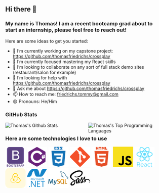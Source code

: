 ## Hi there 👋

### My name is Thomas! I am a recent bootcamp grad about to start an internship, please feel free to reach out!

Here are some ideas to get you started:

- 🔭 I’m currently working on my capstone project: https://github.com/thomasfriedrichs/crossplay 
- 🌱 I’m currently focused mastering my React skills
- 👯 I’m looking to collaborate on any sort of full stack demo sites (restaurant/salon for example)
- 🤔 I’m looking for help with https://github.com/thomasfriedrichs/crossplay 
- 💬 Ask me about https://github.com/thomasfriedrichs/crossplay 
- 📫 How to reach me: friedrichs.tommy@gmail.com
- 😄 Pronouns: He/Him

### GitHub Stats
<div>
  <img alt="Thomas's Github Stats" src="https://github-readme-stats.vercel.app/api?username=thomasfriedrichs&show_icons=true&theme=radical" style="display:inline-    block" width="48%"/>
  <img alt="Thomas's Top Programming Languages" src="https://github-readme-stats.vercel.app/api/top-langs/?username=thomasfriedrichs&layout=compact&theme=radical&langs_count=10" style="display:inline-block; float:right" width="48%"/>
</div>

### Here are some technologies I love to use

![Bootstrap Icon](./Assets/bootstrap.png) ![C Sharp Icon](./Assets/csharp.png) ![Css Icon](./Assets/css3.png) ![Git Icon](./Assets/git.png) ![Html Icon](./Assets/html5.png) ![Javascript Icon](./Assets/javascript.png) ![React Icon](./Assets/react.png) ![Redux Icon](./Assets/redux.png) ![Dot Net Icon](./Assets/microsoft-dotnet.png) ![My Sequel  Icon](./Assets/mysql.png) ![Sass Icon](./Assets/sass.png)
